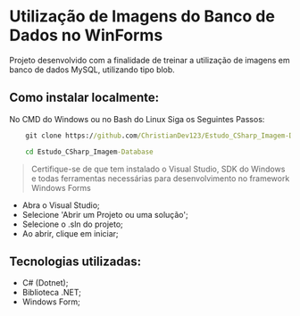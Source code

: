# Utilização de Imagens do Banco de Dados no WinForms

Projeto desenvolvido com a finalidade de treinar a utilização de imagens em banco de dados MySQL, utilizando tipo blob.

## Como instalar localmente:

No CMD do Windows ou no Bash do Linux Siga os Seguintes Passos:

```cmd
    git clone https://github.com/ChristianDev123/Estudo_CSharp_Imagem-Database.git
```
```cmd
    cd Estudo_CSharp_Imagem-Database
```

> Certifique-se de que tem instalado o Visual Studio, SDK do Windows e todas ferramentas necessárias para desenvolvimento no framework Windows Forms

- Abra o Visual Studio;
- Selecione 'Abrir um Projeto ou uma solução';
- Selecione o .sln do projeto;
- Ao abrir, clique em iniciar;

## Tecnologias utilizadas:

- C# (Dotnet);
- Biblioteca .NET;
- Windows Form; 
